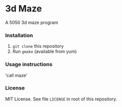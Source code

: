# 3d Maze

A 5050 3d maze program  

### Installation 

1. `git clone` this repository
2. Run `gmake` (available from yum)

### Usage instructions

'call maze'

### License

MIT License. See file `LICENSE` in root of this repository.
